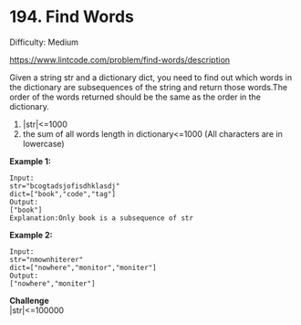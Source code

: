 # 194. Find Words

Difficulty: Medium

https://www.lintcode.com/problem/find-words/description

Given a string str and a dictionary dict, you need to find out which words in the dictionary are subsequences of the string and return those words.The order of the words returned should be the same as the order in the dictionary.

1. |str|<=1000
2. the sum of all words length in dictionary<=1000
(All characters are in lowercase)

**Example 1:**
```
Input:
str="bcogtadsjofisdhklasdj"
dict=["book","code","tag"]
Output:
["book"]
Explanation:Only book is a subsequence of str
```

**Example 2:**
```
Input:
str="nmownhiterer"
dict=["nowhere","monitor","moniter"]
Output:
["nowhere","moniter"]
```

**Challenge**  
|str|<=100000
